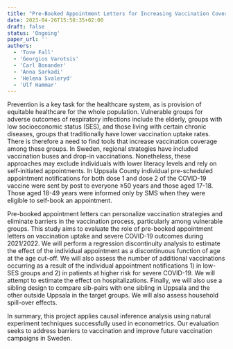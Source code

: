 ```yaml
---
title: "Pre-Booked Appointment Letters for Increasing Vaccination Coverage in Target Populations"
date: 2023-04-26T15:58:35+02:00
draft: false
status: 'Ongoing'
paper_url: ''
authors:
  - 'Tove Fall'
  - 'Georgios Varotsis'
  - 'Carl Bonander'
  - 'Anna Sarkadi'
  - 'Helena Svaleryd'
  - 'Ulf Hammar'
---
```


Prevention is a key task for the healthcare system, as is provision of equitable healthcare for the whole population. Vulnerable groups for adverse outcomes of respiratory infections include the elderly, groups with low socioeconomic status (SES), and those living with certain chronic diseases, groups that traditionally have lower vaccination uptake rates. There is therefore a need to find tools that increase vaccination coverage among these groups. In Sweden, regional strategies have included vaccination buses and drop-in vaccinations. Nonetheless, these approaches may exclude individuals with lower literacy levels and rely on self-initiated appointments. In Uppsala County individual pre-scheduled appointment notifications for both dose 1 and dose 2 of the COVID-19 vaccine were sent by post to everyone ≥50 years and those aged 17-18. Those aged 18-49 years were informed only by SMS when they were eligible to self-book an appointment.

Pre-booked appointment letters can personalize vaccination strategies and eliminate barriers in the vaccination process, particularly among vulnerable groups. This study aims to evaluate the role of pre-booked appointment letters on vaccination uptake and severe COVID-19 outcomes during 2021/2022. We will perform a regression discontinuity analysis to estimate the effect of the individual appointment as a discontinuous function of age at the age cut-off. We will also assess the number of additional vaccinations occurring as a result of the individual appointment notifications 1) in low-SES groups and 2) in patients at higher risk for severe COVID-19. We will attempt to estimate the effect on hospitalizations. Finally, we will also use a sibling design to compare sib-pairs with one sibling in Uppsala and the other outside Uppsala in the target groups. We will also assess household spill-over effects.

In summary, this project applies causal inference analysis using natural experiment techniques successfully used in econometrics. Our evaluation seeks to address barriers to vaccination and improve future vaccination campaigns in Sweden.